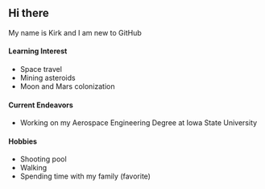 ## Hi there
My name is Kirk and I am new to GitHub
#### Learning Interest
- Space travel
- Mining asteroids
- Moon and Mars colonization
#### Current Endeavors
- Working on my Aerospace Engineering Degree at Iowa State University
#### Hobbies
- Shooting pool
- Walking
- Spending time with my family (favorite)
<!--
**Kisu81/Kisu81** is a ✨ _special_ ✨ repository because its `README.md` (this file) appears on your GitHub profile.

Here are some ideas to get you started:

- 🔭 I’m currently working on ...
- 🌱 I’m currently learning ...
- 👯 I’m looking to collaborate on ...
- 🤔 I’m looking for help with ...
- 💬 Ask me about ...
- 📫 How to reach me: ...
- 😄 Pronouns: ...
- ⚡ Fun fact: ...
-->
